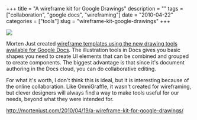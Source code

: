 +++
title = "A wireframe kit for Google Drawings"
description = ""
tags = ["collaboration", "google docs", "wireframing"]
date = "2010-04-22"
categories = ["tools"]
slug = "wireframe-kit-google-drawings"
+++


<div class="tool-screenshot mb1"><a href="http://mortenjust.com/2010/04/19/a-wireframe-kit-for-google-drawings/"><img id="bluga-thumbnail-2749" class="bluga-thumbnail custom" src="//media.konigi.com/bluga/
wt52303e1983dc0_custom.jpg"/></a></div><p>Morten Just created <a href="http://mortenjust.com/2010/04/19/a-wireframe-kit-for-google-drawings/">wireframe templates using the new drawing tools available for Google Docs</a>. The illustration tools in Docs gives you basic shapes you need to create UI elements that can be combined and grouped to create components. The biggest advantage is that since it's document authoring in the Docs cloud, you can do collaborative editing.</p>

<p>For what it's worth, I don't think this is ideal, but it is interesting because of the online collaboration. Like OmniGraffle, it wasn't created for wireframing, but clever designers will always find a way to make tools useful for our needs, beyond what they were intended for.</p>

  
<p><a href="http://mortenjust.com/2010/04/19/a-wireframe-kit-for-google-drawings/">http://mortenjust.com/2010/04/19/a-wireframe-kit-for-google-drawings/</a></p>
      
